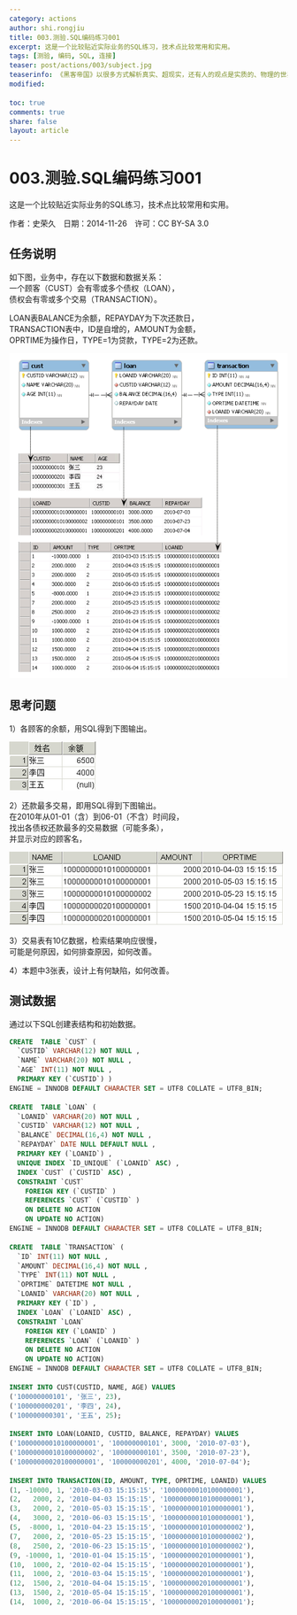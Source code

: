 ```yaml
---
category: actions
author: shi.rongjiu
title: 003.测验.SQL编码练习001
excerpt: 这是一个比较贴近实际业务的SQL练习，技术点比较常用和实用。
tags: [测验, 编码, SQL, 连接]
teaser: post/actions/003/subject.jpg
teaserinfo: 《黑客帝国》以很多方式解析真实、超现实，还有人的观点是实质的、物理的世界才是虚幻。
modified: 

toc: true
comments: true
share: false
layout: article
---
```


# 003.测验.SQL编码练习001

这是一个比较贴近实际业务的SQL练习，技术点比较常用和实用。  

作者：史荣久　日期：2014-11-26　许可：CC BY-SA 3.0  

## 任务说明

如下图，业务中，存在以下数据和数据关系：  
一个顾客（CUST）会有零或多个债权（LOAN），  
债权会有零或多个交易（TRANSACTION）。

LOAN表BALANCE为余额，REPAYDAY为下次还款日，  
TRANSACTION表中，ID是自增的，AMOUNT为金额，  
OPRTIME为操作日，TYPE=1为贷款，TYPE=2为还款。

![ER图和数据](/images/post/actions/003/er-data.png)

## 思考问题

1）各顾客的余额，用SQL得到下图输出。

![各顾客的余额](/images/post/actions/003/result-1.png)

2）还款最多交易，即用SQL得到下图输出。  
在2010年从01-01（含）到06-01（不含）时间段，  
找出各债权还款最多的交易数据（可能多条），  
并显示对应的顾客名，


![还款最多交易](/images/post/actions/003/result-2.png)

3）交易表有10亿数据，检索结果响应很慢，  
可能是何原因，如何排查原因，如何改善。

4）本题中3张表，设计上有何缺陷，如何改善。

## 测试数据

通过以下SQL创建表结构和初始数据。

``` sql
CREATE  TABLE `CUST` (
  `CUSTID` VARCHAR(12) NOT NULL ,
  `NAME` VARCHAR(20) NOT NULL ,
  `AGE` INT(11) NOT NULL ,
  PRIMARY KEY (`CUSTID`) )
ENGINE = INNODB DEFAULT CHARACTER SET = UTF8 COLLATE = UTF8_BIN;

CREATE  TABLE `LOAN` (
  `LOANID` VARCHAR(20) NOT NULL ,
  `CUSTID` VARCHAR(12) NOT NULL ,
  `BALANCE` DECIMAL(16,4) NOT NULL ,
  `REPAYDAY` DATE NULL DEFAULT NULL ,
  PRIMARY KEY (`LOANID`) ,
  UNIQUE INDEX `ID_UNIQUE` (`LOANID` ASC) ,
  INDEX `CUST` (`CUSTID` ASC) ,
  CONSTRAINT `CUST`
    FOREIGN KEY (`CUSTID` )
    REFERENCES `CUST` (`CUSTID` )
    ON DELETE NO ACTION
    ON UPDATE NO ACTION)
ENGINE = INNODB DEFAULT CHARACTER SET = UTF8 COLLATE = UTF8_BIN;

CREATE  TABLE `TRANSACTION` (
  `ID` INT(11) NOT NULL ,
  `AMOUNT` DECIMAL(16,4) NOT NULL ,
  `TYPE` INT(11) NOT NULL ,
  `OPRTIME` DATETIME NOT NULL ,
  `LOANID` VARCHAR(20) NOT NULL ,
  PRIMARY KEY (`ID`) ,
  INDEX `LOAN` (`LOANID` ASC) ,
  CONSTRAINT `LOAN`
    FOREIGN KEY (`LOANID` )
    REFERENCES `LOAN` (`LOANID` )
    ON DELETE NO ACTION
    ON UPDATE NO ACTION)
ENGINE = INNODB DEFAULT CHARACTER SET = UTF8 COLLATE = UTF8_BIN;

INSERT INTO CUST(CUSTID, NAME, AGE) VALUES
('100000000101', '张三', 23),
('100000000201', '李四', 24),
('100000000301', '王五', 25);

INSERT INTO LOAN(LOANID, CUSTID, BALANCE, REPAYDAY) VALUES
('10000000010100000001', '100000000101', 3000, '2010-07-03'),
('10000000010100000002', '100000000101', 3500, '2010-07-23'),
('10000000020100000001', '100000000201', 4000, '2010-07-04');

INSERT INTO TRANSACTION(ID, AMOUNT, TYPE, OPRTIME, LOANID) VALUES
(1, -10000, 1, '2010-03-03 15:15:15', '10000000010100000001'),
(2,   2000, 2, '2010-04-03 15:15:15', '10000000010100000001'),
(3,   2000, 2, '2010-05-03 15:15:15', '10000000010100000001'),
(4,   3000, 2, '2010-06-03 15:15:15', '10000000010100000001'),
(5,  -8000, 1, '2010-04-23 15:15:15', '10000000010100000002'),
(7,   2000, 2, '2010-05-23 15:15:15', '10000000010100000002'),
(8,   2500, 2, '2010-06-23 15:15:15', '10000000010100000002'),
(9, -10000, 1, '2010-01-04 15:15:15', '10000000020100000001'),
(10,  1000, 2, '2010-02-04 15:15:15', '10000000020100000001'),
(11,  1000, 2, '2010-03-04 15:15:15', '10000000020100000001'),
(12,  1500, 2, '2010-04-04 15:15:15', '10000000020100000001'),
(13,  1500, 2, '2010-05-04 15:15:15', '10000000020100000001'),
(14,  1000, 2, '2010-06-04 15:15:15', '10000000020100000001');
```
